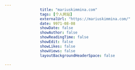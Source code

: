 ---
                title: "mariuskimmina.com"
                tags: [个人网站]
                externalUrl: "https://mariuskimmina.com/"
                date: 9971-08-08
                showDate: false
                showAuthor: false
                showReadingTime: false
                showEdit: false
                showLikes: false
                showViews: false
                layoutBackgroundHeaderSpace: false
                ---

